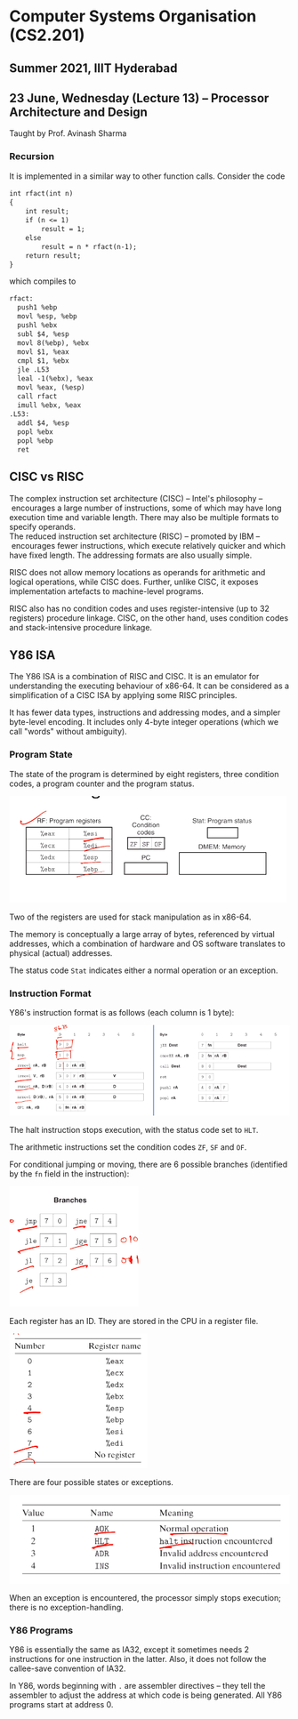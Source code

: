 # Computer Systems Organisation (CS2.201)
## Summer 2021, IIIT Hyderabad
## 23 June, Wednesday (Lecture 13) – Processor Architecture and Design

Taught by Prof. Avinash Sharma

### Recursion
It is implemented in a similar way to other function calls. Consider the code
    
    int rfact(int n)
    {
        int result;
        if (n <= 1)
            result = 1;
        else
            result = n * rfact(n-1);
        return result;
    }

which compiles to
    
    rfact:
      push1 %ebp
      movl %esp, %ebp
      pushl %ebx
      subl $4, %esp
      movl 8(%ebp), %ebx
      movl $1, %eax
      cmpl $1, %ebx
      jle .L53
      leal -1(%ebx), %eax
      movl %eax, (%esp)
      call rfact
      imull %ebx, %eax
    .L53:
      addl $4, %esp
      popl %ebx
      popl %ebp
      ret

## CISC vs RISC
The complex instruction set architecture (CISC) – Intel's philosophy – encourages a large number of instructions, some of which may have long execution time and variable length. There may also be multiple formats to specify operands.  
The reduced instruction set architecture (RISC) – promoted by IBM – encourages fewer instructions, which execute relatively quicker and which have fixed length. The addressing formats are also usually simple.  

RISC does not allow memory locations as operands for arithmetic and logical operations, while CISC does. Further, unlike CISC, it exposes implementation artefacts to machine-level programs.

RISC also has no condition codes and uses register-intensive (up to 32 registers) procedure linkage. CISC, on the other hand, uses condition codes and stack-intensive procedure linkage.


## Y86 ISA
The Y86 ISA is a combination of RISC and CISC. It is an emulator for understanding the executing behaviour of x86-64. It can be considered as a simplification of a CISC ISA by applying some RISC principles.  

It has fewer data types, instructions and addressing modes, and a simpler byte-level encoding. It includes only 4-byte integer operations (which we call "words" without ambiguity).

### Program State
The state of the program is determined by eight registers, three condition codes, a program counter and the program status. 

![Visible State](state.png)

Two of the registers are used for stack manipulation as in x86-64.

The memory is conceptually a large array of bytes, referenced by virtual addresses, which a combination of hardware and OS software translates to physical (actual) addresses.

The status code `Stat` indicates either a normal operation or an exception.

### Instruction Format
Y86's instruction format is as follows (each column is 1 byte):

![Y86 Instruction Format](format.png)

The halt instruction stops execution, with the status code set to `HLT`.

The arithmetic instructions set the condition codes `ZF`, `SF` and `OF`.

For conditional jumping or moving, there are 6 possible branches (identified by the `fn` field in the instruction):

![Branches](branches.png)

Each register has an ID. They are stored in the CPU in a register file.

![Register IDs](ids.png)

There are four possible states or exceptions.

![States/Exceptions](status.png)

When an exception is encountered, the processor simply stops execution; there is no exception-handling.

### Y86 Programs
Y86 is essentially the same as IA32, except it sometimes needs 2 instructions for one instruction in the latter. Also, it does not follow the callee-save convention of IA32.  

In Y86, words beginning with `.` are assembler directives – they tell the assembler to adjust the address at which code is being generated. All Y86 programs start at address 0.

